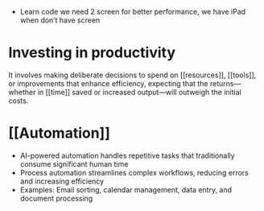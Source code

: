 - Learn code we need 2 screen for better performance, we have iPad when don’t have screen

# Investing in productivity

It involves making deliberate decisions to spend on [[resources]], [[tools]], or improvements that enhance efficiency, expecting that the returns—whether in [[time]] saved or increased output—will outweigh the initial costs.

# [[Automation]]

- AI-powered automation handles repetitive tasks that traditionally consume significant human time
- Process automation streamlines complex workflows, reducing errors and increasing efficiency
- Examples: Email sorting, calendar management, data entry, and document processing